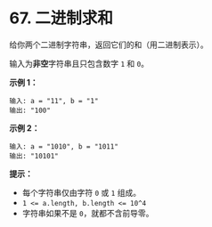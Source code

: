 # 67. 二进制求和

给你两个二进制字符串，返回它们的和（用二进制表示）。

输入为**非空**字符串且只包含数字 `1` 和 `0`。

**示例 1：**

```()
输入: a = "11", b = "1"
输出: "100"
```

**示例 2：**

```()
输入: a = "1010", b = "1011"
输出: "10101"
```

**提示：**

* 每个字符串仅由字符 `0` 或 `1` 组成。
* `1 <= a.length, b.length <= 10^4`
* 字符串如果不是 `0`，就都不含前导零。
